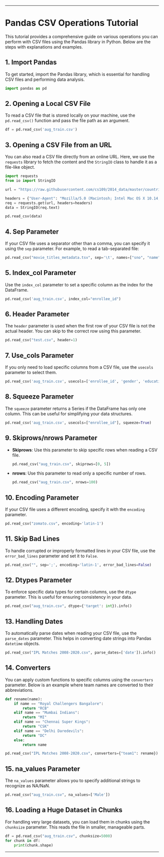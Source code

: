 
--- 

# Pandas CSV Operations Tutorial

This tutorial provides a comprehensive guide on various operations you can perform with CSV files using the Pandas library in Python. Below are the steps with explanations and examples.

## 1. Import Pandas

To get started, import the Pandas library, which is essential for handling CSV files and performing data analysis.

```python
import pandas as pd
```

## 2. Opening a Local CSV File

To read a CSV file that is stored locally on your machine, use the `pd.read_csv()` function and pass the file path as an argument.

```python
df = pd.read_csv('aug_train.csv')
```

## 3. Opening a CSV File from an URL

You can also read a CSV file directly from an online URL. Here, we use the `requests` library to fetch the content and the `StringIO` class to handle it as a file-like object.

```python
import requests
from io import StringIO

url = "https://raw.githubusercontent.com/cs109/2014_data/master/countries.csv"

headers = {"User-Agent": "Mozilla/5.0 (Macintosh; Intel Mac OS X 10.14; rv:66.0) Gecko/20100101 Firefox/66.0"}
req = requests.get(url, headers=headers)
data = StringIO(req.text)

pd.read_csv(data)
```

## 4. Sep Parameter

If your CSV file uses a separator other than a comma, you can specify it using the `sep` parameter. For example, to read a tab-separated file:

```python
pd.read_csv("movie_titles_metadata.tsv", sep='\t', names=["sno", "name", "release_year", "rating", "votes", "genres"])
```

## 5. Index_col Parameter

Use the `index_col` parameter to set a specific column as the index for the DataFrame.

```python
pd.read_csv('aug_train.csv', index_col="enrollee_id")
```

## 6. Header Parameter

The `header` parameter is used when the first row of your CSV file is not the actual header. You can skip to the correct row using this parameter.

```python
pd.read_csv("test.csv", header=1)
```

## 7. Use_cols Parameter

If you only need to load specific columns from a CSV file, use the `usecols` parameter to select them.

```python
pd.read_csv('aug_train.csv', usecols=['enrollee_id', 'gender', 'education_level'])
```

## 8. Squeeze Parameter

The `squeeze` parameter returns a Series if the DataFrame has only one column. This can be useful for simplifying your data structures.

```python
pd.read_csv('aug_train.csv', usecols=["enrollee_id"], squeeze=True)
```

## 9. Skiprows/nrows Parameter

- **Skiprows**: Use this parameter to skip specific rows when reading a CSV file.

    ```python
    pd.read_csv("aug_train.csv", skiprows=[0, 5])
    ```

- **nrows**: Use this parameter to read only a specific number of rows.

    ```python
    pd.read_csv("aug_train.csv", nrows=100)
    ```

## 10. Encoding Parameter

If your CSV file uses a different encoding, specify it with the `encoding` parameter.

```python
pd.read_csv("zomato.csv", encoding='latin-1')
```

## 11. Skip Bad Lines

To handle corrupted or improperly formatted lines in your CSV file, use the `error_bad_lines` parameter and set it to `False`.

```python
pd.read_csv("", sep=';', encoding='latin-1', error_bad_lines=False)
```

## 12. Dtypes Parameter

To enforce specific data types for certain columns, use the `dtype` parameter. This is useful for ensuring consistency in your data.

```python
pd.read_csv("aug_train.csv", dtype={'target': int}).info()
```

## 13. Handling Dates

To automatically parse dates when reading your CSV file, use the `parse_dates` parameter. This helps in converting date strings into Pandas `datetime` objects.

```python
pd.read_csv("IPL Matches 2008-2020.csv", parse_dates=['date']).info()
```

## 14. Converters

You can apply custom functions to specific columns using the `converters` parameter. Below is an example where team names are converted to their abbreviations.

```python
def rename(name):
    if name == "Royal Challengers Bangalore":
        return "RCB"
    elif name == "Mumbai Indians":
        return "MI"
    elif name == "Chennai Super Kings":
        return "CSK"
    elif name == "Delhi Daredevils":
        return "DC"
    else:
        return name

pd.read_csv("IPL Matches 2008-2020.csv", converters={"team1": rename})
```

## 15. na_values Parameter

The `na_values` parameter allows you to specify additional strings to recognize as NA/NaN.

```python
pd.read_csv("aug_train.csv", na_values=['Male'])
```

## 16. Loading a Huge Dataset in Chunks

For handling very large datasets, you can load them in chunks using the `chunksize` parameter. This reads the file in smaller, manageable parts.

```python
df = pd.read_csv("aug_train.csv", chunksize=5000)
for chunk in df:
    print(chunk.shape)
```
---